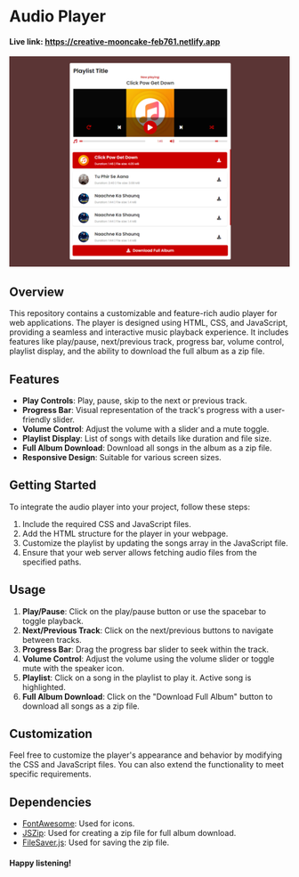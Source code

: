 # Audio Player
#### Live link: https://creative-mooncake-feb761.netlify.app
![Audio Player](https://github.com/R4218/Custom-Audio-Music-Player-with-HTML-CSS-JS/blob/main/Screenshot.png)

## Overview

This repository contains a customizable and feature-rich audio player for web applications. The player is designed using HTML, CSS, and JavaScript, providing a seamless and interactive music playback experience. It includes features like play/pause, next/previous track, progress bar, volume control, playlist display, and the ability to download the full album as a zip file.

## Features

- **Play Controls**: Play, pause, skip to the next or previous track.
- **Progress Bar**: Visual representation of the track's progress with a user-friendly slider.
- **Volume Control**: Adjust the volume with a slider and a mute toggle.
- **Playlist Display**: List of songs with details like duration and file size.
- **Full Album Download**: Download all songs in the album as a zip file.
- **Responsive Design**: Suitable for various screen sizes.

## Getting Started

To integrate the audio player into your project, follow these steps:

1. Include the required CSS and JavaScript files.
2. Add the HTML structure for the player in your webpage.
3. Customize the playlist by updating the songs array in the JavaScript file.
4. Ensure that your web server allows fetching audio files from the specified paths.

## Usage

1. **Play/Pause**: Click on the play/pause button or use the spacebar to toggle playback.
2. **Next/Previous Track**: Click on the next/previous buttons to navigate between tracks.
3. **Progress Bar**: Drag the progress bar slider to seek within the track.
4. **Volume Control**: Adjust the volume using the volume slider or toggle mute with the speaker icon.
5. **Playlist**: Click on a song in the playlist to play it. Active song is highlighted.
6. **Full Album Download**: Click on the "Download Full Album" button to download all songs as a zip file.

## Customization

Feel free to customize the player's appearance and behavior by modifying the CSS and JavaScript files. You can also extend the functionality to meet specific requirements.

## Dependencies

- [FontAwesome](https://fontawesome.com/): Used for icons.
- [JSZip](https://stuk.github.io/jszip/): Used for creating a zip file for full album download.
- [FileSaver.js](https://github.com/eligrey/FileSaver.js/): Used for saving the zip file.

#### Happy listening!
